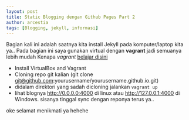 ```yaml
---
layout: post
title: Static Blogging dengan Github Pages Part 2
author: arcestia
tags: [Blogging, jekyll, informasi]
---
```


Bagian kali ini adalah saatnya kita install Jekyll pada komputer/laptop kita ya..
Pada bagian ini saya gunakan virtual dengan **vagrant** jadi semuanya lebih mudah
Kenapa *vagrant* [belajar disini](https://www.codepolitan.com/tutorial/mengapa-web-developer-harus-belajar-vagrant/)

- Install VirtualBox and Vagrant
- Cloning repo git kalian (git clone git@github.com:yourusername/yourusername.github.io.git)
- didalam direktori yang sadah dicloning jalankan `vagrant up`
- lihat blognya http://0.0.0.0:4000 di linux atau http://127.0.0.1:4000 di Windows.
sisanya tinggal sync dengan reponya terus ya..

oke selamat menikmati ya hehehe
